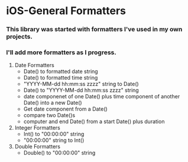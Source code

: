 # iOS-General Formatters

### This library was started with formatters I've used in my own projects.
### I'll add more formatters as I progress.


1. Date Formatters
    * Date() to formatted date string
    * Date() to formatted time string
    * "YYYY-MM-dd hh:mm:ss zzzz" string to Date()
    * Date() to "YYYY-MM-dd hh:mm:ss zzzz" string
    * date componenet of one Date() plus time component of another Date() into a new Date()
    * Get date component from a Date()
    * compare two Date()s
    * computer and end Date() from a start Date() plus duration
2. Integer Formatters
    * Int() to "00:00:00" string
    * "00:00:00" string to Int()
3. Double Formatters
    * Double() to "00:00:00" string


